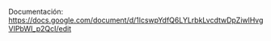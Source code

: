 Documentación: https://docs.google.com/document/d/1lcswpYdfQ6LYLrbkLvcdtwDpZiwlHvgVIPbWI_p2QcI/edit
